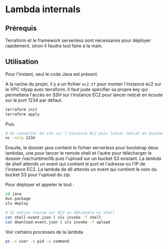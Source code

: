 # Lambda internals

## Prérequis

Terraform et le framework serverless sont nécessaires pour déployer rapidement, sinon il faudra tout faire à la main.

## Utilisation

Pour l'instant, seul le code Java est présent.

A la racine du projet, il y a un fichier `ec2.tf` pour monter l'instance ec2 sur le VPC rdyap avec terraform.
Il faut juste spécifier sa propre key qui permettera l'accès en SSH sur l'instance EC2 pour lancer netcat en écoute sur le port 1234 par défaut.

```bash
terraform init
terraform apply
```
 
Puis 
 
```bash
# Se connecter en ssh sur l'instance EC2 puis lancer netcat en écoute
nc -nvlp 1234
```

Ensuite, le dossier java contient le fichier serverless pour bootstrap deux lambdas, une pour lancer le remote shell et l'autre pour télécharger le dossier /var/runtime/lib puis l'upload sur un bucket S3 existant.
La lambda de shell attends un event qui contient le port et l'adresse ou l'IP de l'instance EC2.
La lambda de dll attends un event qui contient le nom du bucket S3 pour l'upload du zip.

Pour déployer et appeler le tout :

```bash
cd java
mvn package
sls deploy

# Si netcat tourne sur EC2 on obtiendra un shell
cat shell-event.json | sls invoke -f shell
cat download-event.json | sls invoke -f upload
```

Voir certains processes de la lambda

```bash
ps -o user -o pid -o command
```
